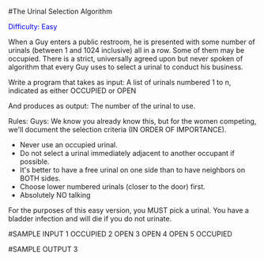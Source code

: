 <!-- RATING: EASY -->
<!-- NAME: URINAL EASY -->
<!-- GENERATOR: generate.pl -->
#The Urinal Selection Algorithm

<font color=blue>Difficulty: Easy</font>

When a Guy enters a public restroom, he is presented with some number of
urinals (between 1 and 1024 inclusive) all in a row.  Some of them may be
occupied.  There is a strict, universally agreed upon but never spoken
of algorithm that every Guy uses to select a urinal to conduct his
business.

Write a program that takes as input:
A list of urinals numbered 1 to n, indicated as either OCCUPIED or OPEN

And produces as output:
The number of the urinal to use.

Rules:
Guys: We know you already know this, but for the women competing, we'll
document the selection criteria (IN ORDER OF IMPORTANCE).

- Never use an occupied urinal.
- Do not select a urinal immediately adjacent to another occupant if possible.
- It's better to have a free urinal on one side than to have neighbors on BOTH sides.
- Choose lower numbered urinals (closer to the door) first.
- Absolutely NO talking

For the purposes of this easy version, you MUST pick a urinal. 
You have a bladder infection and will die if you do not urinate.

#SAMPLE INPUT
	1 OCCUPIED
	2 OPEN
	3 OPEN
	4 OPEN
	5 OCCUPIED

#SAMPLE OUTPUT
	3
